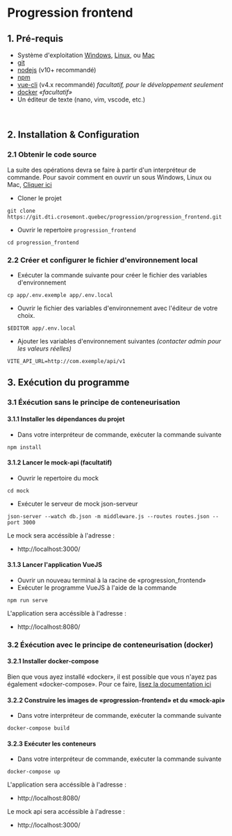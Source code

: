 # Progression frontend

## 1. Pré-requis
- Système d'exploitation [Windows](https://www.microsoft.com/en-us/software-download/), [Linux](https://www.linux.org/pages/download/), ou [Mac](https://support.apple.com/downloads/macos)
- [git](https://git-scm.com/downloads)
- [nodejs](https://nodejs.org/en/) (v10+ recommandé)
- [npm](https://github.com/nodesource/distributions)
- [vue-cli](https://cli.vuejs.org/guide/installation.html) (v4.x recommandé) *facultatif, pour le développement seulement*
- [docker](https://www.docker.com/) *«facultatif»*
- Un éditeur de texte (nano, vim, vscode, etc.)

&nbsp;

## 2. Installation & Configuration 
### 2.1 Obtenir le code source
La suite des opérations devra se faire à partir d'un interpréteur de commande. Pour savoir comment en ouvrir un sous Windows, Linux ou Mac, [Cliquer ici](http://codeur-pro.fr/invite-de-commande-et-terminal/)

- Cloner le projet
```
git clone https://git.dti.crosemont.quebec/progression/progression_frontend.git
```

- Ouvrir le repertoire `progression_frontend`
```
cd progression_frontend
```


### 2.2 Créer et configurer le fichier d'environnement local
- Exécuter la commande suivante pour créer le fichier des variables d'environnement
```
cp app/.env.exemple app/.env.local
```
- Ouvrir le fichier des variables d'environnement avec l'éditeur de votre choix.
```
$EDITOR app/.env.local
```
- Ajouter les variables d'environnement suivantes *(contacter admin pour les valeurs réelles)*
```
VITE_API_URL=http://com.exemple/api/v1
```

## 3. Exécution du programme
### 3.1 Éxécution sans le principe de conteneurisation

#### 3.1.1 Installer les dépendances du projet
- Dans votre interpréteur de commande, exécuter la commande suivante
```
npm install
```

#### 3.1.2 Lancer le mock-api (facultatif)
- Ouvrir le repertoire du mock
```
cd mock
```
- Exécuter le serveur de mock json-serveur
```
json-server --watch db.json -m middleware.js --routes routes.json --port 3000
```
Le mock sera accéssible à l'adresse :
- http://localhost:3000/

#### 3.1.3 Lancer l'application VueJS
- Ouvrir un nouveau terminal à la racine de «progression_frontend»
- Exécuter le programme VueJS à l'aide de la commande
```
npm run serve
```
L'application sera accéssible à l'adresse :
- http://localhost:8080/


### 3.2 Éxécution avec le principe de conteneurisation (docker)
#### 3.2.1 Installer docker-compose
Bien que vous ayez installé «docker», il est possible que vous n'ayez pas également «docker-compose». Pour ce faire, [lisez la documentation ici](https://docs.docker.com/compose/install/)

#### 3.2.2 Construire les images de «progression-frontend» et du «mock-api»
- Dans votre interpréteur de commande, exécuter la commande suivante
```
docker-compose build
```

#### 3.2.3 Exécuter les conteneurs
- Dans votre interpréteur de commande, exécuter la commande suivante
```
docker-compose up
```

L'application sera accéssible à l'adresse :
- http://localhost:8080/

Le mock api sera accéssible à l'adresse :
- http://localhost:3000/
